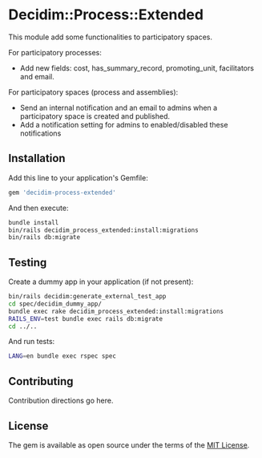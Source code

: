 # Decidim::Process::Extended
This module add some functionalities to participatory spaces.

For participatory processes:
- Add new fields: cost, has_summary_record, promoting_unit, facilitators and email.

For participatory spaces (process and assemblies):
- Send an internal notification and an email to admins when a participatory space is created and published.
- Add a notification setting for admins to enabled/disabled these notifications

## Installation
Add this line to your application's Gemfile:

```ruby
gem 'decidim-process-extended'
```

And then execute:
```bash
bundle install
bin/rails decidim_process_extended:install:migrations
bin/rails db:migrate
```

## Testing

Create a dummy app in your application (if not present):

```bash
bin/rails decidim:generate_external_test_app
cd spec/decidim_dummy_app/
bundle exec rake decidim_process_extended:install:migrations
RAILS_ENV=test bundle exec rails db:migrate
cd ../..
```

And run tests:

```bash
LANG=en bundle exec rspec spec
```

## Contributing
Contribution directions go here.

## License
The gem is available as open source under the terms of the [MIT License](http://opensource.org/licenses/MIT).
